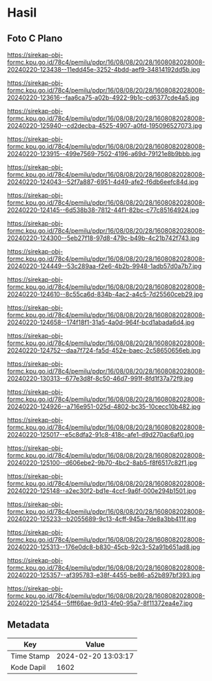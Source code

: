 # Hasil

## Foto C Plano

https://sirekap-obj-formc.kpu.go.id/78c4/pemilu/pdpr/16/08/08/20/28/1608082028008-20240220-123438--11edd45e-3252-4bdd-aef9-34814192dd5b.jpg

https://sirekap-obj-formc.kpu.go.id/78c4/pemilu/pdpr/16/08/08/20/28/1608082028008-20240220-123616--faa6ca75-a02b-4922-9b1c-cd6377cde4a5.jpg

https://sirekap-obj-formc.kpu.go.id/78c4/pemilu/pdpr/16/08/08/20/28/1608082028008-20240220-125940--cd2decba-4525-4907-a0fd-195096527073.jpg

https://sirekap-obj-formc.kpu.go.id/78c4/pemilu/pdpr/16/08/08/20/28/1608082028008-20240220-123915--499e7569-7502-4196-a69d-79121e8b9bbb.jpg

https://sirekap-obj-formc.kpu.go.id/78c4/pemilu/pdpr/16/08/08/20/28/1608082028008-20240220-124043--52f7a887-6951-4d49-afe2-f6db6eefc84d.jpg

https://sirekap-obj-formc.kpu.go.id/78c4/pemilu/pdpr/16/08/08/20/28/1608082028008-20240220-124145--6d538b38-7812-44f1-82bc-c77c85164924.jpg

https://sirekap-obj-formc.kpu.go.id/78c4/pemilu/pdpr/16/08/08/20/28/1608082028008-20240220-124300--5eb27f18-97d8-479c-b49b-4c21b742f743.jpg

https://sirekap-obj-formc.kpu.go.id/78c4/pemilu/pdpr/16/08/08/20/28/1608082028008-20240220-124449--53c289aa-f2e6-4b2b-9948-1adb57d0a7b7.jpg

https://sirekap-obj-formc.kpu.go.id/78c4/pemilu/pdpr/16/08/08/20/28/1608082028008-20240220-124610--8c55ca6d-834b-4ac2-a4c5-7d25560ceb29.jpg

https://sirekap-obj-formc.kpu.go.id/78c4/pemilu/pdpr/16/08/08/20/28/1608082028008-20240220-124658--174f18f1-31a5-4a0d-964f-bcd1abada6d4.jpg

https://sirekap-obj-formc.kpu.go.id/78c4/pemilu/pdpr/16/08/08/20/28/1608082028008-20240220-124752--daa7f724-fa5d-452e-baec-2c58650656eb.jpg

https://sirekap-obj-formc.kpu.go.id/78c4/pemilu/pdpr/16/08/08/20/28/1608082028008-20240220-130313--677e3d8f-8c50-46d7-991f-8fd1f37a72f9.jpg

https://sirekap-obj-formc.kpu.go.id/78c4/pemilu/pdpr/16/08/08/20/28/1608082028008-20240220-124926--a716e951-025d-4802-bc35-10cecc10b482.jpg

https://sirekap-obj-formc.kpu.go.id/78c4/pemilu/pdpr/16/08/08/20/28/1608082028008-20240220-125017--e5c8dfa2-91c8-418c-afe1-d9d270ac6af0.jpg

https://sirekap-obj-formc.kpu.go.id/78c4/pemilu/pdpr/16/08/08/20/28/1608082028008-20240220-125100--d606ebe2-9b70-4bc2-8ab5-f8f6517c82f1.jpg

https://sirekap-obj-formc.kpu.go.id/78c4/pemilu/pdpr/16/08/08/20/28/1608082028008-20240220-125148--a2ec30f2-bd1e-4ccf-9a6f-000e294b1501.jpg

https://sirekap-obj-formc.kpu.go.id/78c4/pemilu/pdpr/16/08/08/20/28/1608082028008-20240220-125233--b2055689-9c13-4cff-945a-7de8a3bb411f.jpg

https://sirekap-obj-formc.kpu.go.id/78c4/pemilu/pdpr/16/08/08/20/28/1608082028008-20240220-125313--176e0dc8-b830-45cb-92c3-52a91b651ad8.jpg

https://sirekap-obj-formc.kpu.go.id/78c4/pemilu/pdpr/16/08/08/20/28/1608082028008-20240220-125357--af395783-e38f-4455-be86-a52b897bf393.jpg

https://sirekap-obj-formc.kpu.go.id/78c4/pemilu/pdpr/16/08/08/20/28/1608082028008-20240220-125454--5fff66ae-9d13-4fe0-95a7-8f11372ea4e7.jpg


## Metadata

| Key        | Value               |
| ---------- | ------------------- |
| Time Stamp | 2024-02-20 13:03:17 |
| Kode Dapil | 1602                |



